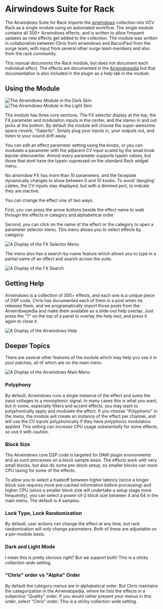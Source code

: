 # Airwindows Suite for Rack

The Airwindows Suite for Rack imports the [airwindows](https://www.airwindows.com)
collection into VCV Rack as a single module using an automated workflow. The single
module contains all 300+ Airwindows effects, and is written to allow frequent updates
as new effects get added to the collection. The module was written in collaboration
between Chris from airwindows and BaconPaul from the surge team, with input from
several other surge team members and also from the rack community.

This manual documents the Rack module, but does not document each individual effect.
The effects are documented in the [Airwindopedia](https://www.airwindows.com/wp-content/uploads/Airwindopedia.txt)
but that documentation is also included in the plugin as a help tab in the module.

## Using the Module

![The Airwindows Module in the Dark Skin](awgalactic.png)
![The Airwindows Module in the Light Skin](awlight.png)

The module has three core sections. The FX selector display at the top,
the FX parameter and modulation inputs in the center, and the stereo in
and out jacks at the bottom. By default the module will choose the 
super-awesome space-reverb, "Galactic". Simply plug your inputs in,
your outputs out, and listen to your sound drift away. 

You can edit an effect parameter setting using the knobs, or you can modulate
a parameter with the adjacent CV input scaled by the small knob bipolar attenuverter.
Almost every parameter supports typein values, but those that dont have the
typein supressed on the standard Rack widget menu.

No airwindow FX has more than 10 parameters, and the faceplate dynamically
changes to show between 0 and 10 knobs. To avoid 'dangling' cables, the 
CV inputs stay displayed, but with a dimmed port, to indcate they are inactive.

You can change the effect one of two ways.

First, you can press the arrow buttons beside the effect name to walk through
the effects in category and alphabetical order.

Second, you can click on the name of the effect or the category to open
a parameter selector menu. This menu allows you to select effects by category:

![A Display of the FX Selector Menu](awmenu.png)

The menu also has a search-by-name feature which allows you to type in a partial
name of an effect and search across the suite.

![A Display of the FX Search](awsearch.png)

## Getting Help

Airwindows is a collection of 300+ effects, and each one is a unique piece
of DSP code. Chris has documented each of them in a post when he releases them,
and we programatically import those posts from the Airwindowpedia and make them
available as a slide-out help overlay. Just press the "?" on the top of a panel
to overlay the help text, and press it again to close it.

![A Display of the Airwindows Help](awhelp.png)

## Deeper Topics

There are several other features of the module which may help you use it
in your patches, all of which are on the main menu

![A Display of the Airwindows Main Menu](awmainmenu.png)

### Polyphony

By default, Airwindows runs a single instance of the effect and sums
the input voltages to a monophonic signal. In many cases this is what you
want, but in some, especially filters and accent effects, you may want to 
polyphonically apply and modulate the effect. If you choose "Polyphonic" in 
the menu, the module will create an instance of the effect per channel,
and will use the CV inputs polyphonically if they have polyphonic modulators
applied. This setting can increase CPU usage substantially for some effects,
so use it with caution.

### Block Size

The Airwindows core DSP code is targeted for DAW plugin environments and
as such processes on a block sample basis. The effects work with very small blocks,
but also do some pre-block setup, so smaller blocks can more CPU taxing for
some of the effects.

To allow you to select a tradeoff between higher latency (since a longer block
size requires more pre-cached information before processing) and higher CPU
(since a smaller block size will undertake a setup stage more frequently),
you can select a power-of-2 block size between 4 and 64 in the main menu.
The default is 4 samples.

### Lock Type, Lock Randomization

By default, user actions can change the effect at any time, but rack randomization
will only change parameters. Both of these are adjustable on a per-module basis.

### Dark and Light Mode

I mean this is pretty obvious right? But we support both! This is a sticky collection
wide setting.

### "Chris" order vs "Alpha" Order

By default the category menus are in alphabetical order. But Chris maintains
the categorization in the Airwindopedia, where he lists the effects in a
subjective "Quality" order. If you would rather present your menus in 
this order, select "Chris" order. This is a sticky collection wide setting.
